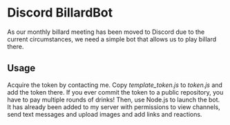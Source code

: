 # Discord BillardBot
As our monthly billard meeting has been moved to Discord due to the current circumstances, we need a simple bot that allows us to play billard there.

## Usage
Acquire the token by contacting me. Copy _template_token.js_ to _token.js_ and add the token there. If you ever commit the token to a public repository, you have to pay multiple rounds of drinks! Then, use Node.js to launch the bot. It has already been added to my server with permissions to view channels, send text messages and upload images and add links and reactions.
